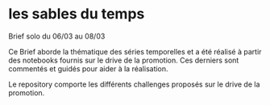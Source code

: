 # les sables du temps
 Brief solo du 06/03 au 08/03

Ce Brief aborde la thématique des séries temporelles et a été réalisé à partir des notebooks fournis sur le drive de la promotion.
Ces derniers sont commentés et guidés pour aider à la réalisation.

Le repository comporte les différents challenges proposés sur le drive de la promotion.
